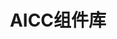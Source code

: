 ---
title: AICC组件库
hero:
  title: AICC
  description: 桌面端组件框架
  actions:
    - text: 开始上手
      link: /guide
---